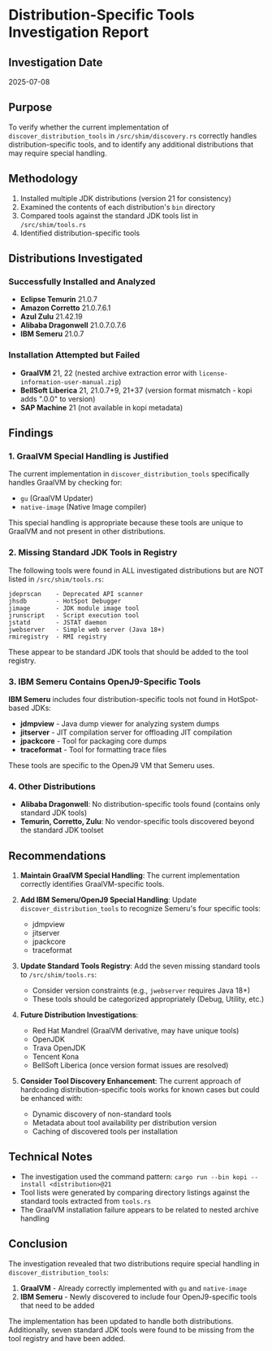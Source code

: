 # Distribution-Specific Tools Investigation Report

## Investigation Date
2025-07-08

## Purpose
To verify whether the current implementation of `discover_distribution_tools` in `/src/shim/discovery.rs` correctly handles distribution-specific tools, and to identify any additional distributions that may require special handling.

## Methodology

1. Installed multiple JDK distributions (version 21 for consistency)
2. Examined the contents of each distribution's `bin` directory
3. Compared tools against the standard JDK tools list in `/src/shim/tools.rs`
4. Identified distribution-specific tools

## Distributions Investigated

### Successfully Installed and Analyzed
- **Eclipse Temurin** 21.0.7
- **Amazon Corretto** 21.0.7.6.1
- **Azul Zulu** 21.42.19
- **Alibaba Dragonwell** 21.0.7.0.7.6
- **IBM Semeru** 21.0.7

### Installation Attempted but Failed
- **GraalVM** 21, 22 (nested archive extraction error with `license-information-user-manual.zip`)
- **BellSoft Liberica** 21, 21.0.7+9, 21+37 (version format mismatch - kopi adds ".0.0" to version)
- **SAP Machine** 21 (not available in kopi metadata)

## Findings

### 1. GraalVM Special Handling is Justified

The current implementation in `discover_distribution_tools` specifically handles GraalVM by checking for:
- `gu` (GraalVM Updater)
- `native-image` (Native Image compiler)

This special handling is appropriate because these tools are unique to GraalVM and not present in other distributions.

### 2. Missing Standard JDK Tools in Registry

The following tools were found in ALL investigated distributions but are NOT listed in `/src/shim/tools.rs`:

```
jdeprscan    - Deprecated API scanner
jhsdb        - HotSpot Debugger
jimage       - JDK module image tool
jrunscript   - Script execution tool
jstatd       - JSTAT daemon
jwebserver   - Simple web server (Java 18+)
rmiregistry  - RMI registry
```

These appear to be standard JDK tools that should be added to the tool registry.

### 3. IBM Semeru Contains OpenJ9-Specific Tools

**IBM Semeru** includes four distribution-specific tools not found in HotSpot-based JDKs:
- **jdmpview** - Java dump viewer for analyzing system dumps
- **jitserver** - JIT compilation server for offloading JIT compilation
- **jpackcore** - Tool for packaging core dumps
- **traceformat** - Tool for formatting trace files

These tools are specific to the OpenJ9 VM that Semeru uses.

### 4. Other Distributions

- **Alibaba Dragonwell**: No distribution-specific tools found (contains only standard JDK tools)
- **Temurin, Corretto, Zulu**: No vendor-specific tools discovered beyond the standard JDK toolset

## Recommendations

1. **Maintain GraalVM Special Handling**: The current implementation correctly identifies GraalVM-specific tools.

2. **Add IBM Semeru/OpenJ9 Special Handling**: Update `discover_distribution_tools` to recognize Semeru's four specific tools:
   - jdmpview
   - jitserver
   - jpackcore
   - traceformat

3. **Update Standard Tools Registry**: Add the seven missing standard tools to `/src/shim/tools.rs`:
   - Consider version constraints (e.g., `jwebserver` requires Java 18+)
   - These tools should be categorized appropriately (Debug, Utility, etc.)

4. **Future Distribution Investigations**: 
   - Red Hat Mandrel (GraalVM derivative, may have unique tools)
   - OpenJDK
   - Trava OpenJDK
   - Tencent Kona
   - BellSoft Liberica (once version format issues are resolved)

5. **Consider Tool Discovery Enhancement**: The current approach of hardcoding distribution-specific tools works for known cases but could be enhanced with:
   - Dynamic discovery of non-standard tools
   - Metadata about tool availability per distribution version
   - Caching of discovered tools per installation

## Technical Notes

- The investigation used the command pattern: `cargo run --bin kopi -- install <distribution>@21`
- Tool lists were generated by comparing directory listings against the standard tools extracted from `tools.rs`
- The GraalVM installation failure appears to be related to nested archive handling

## Conclusion

The investigation revealed that two distributions require special handling in `discover_distribution_tools`:

1. **GraalVM** - Already correctly implemented with `gu` and `native-image`
2. **IBM Semeru** - Newly discovered to include four OpenJ9-specific tools that need to be added

The implementation has been updated to handle both distributions. Additionally, seven standard JDK tools were found to be missing from the tool registry and have been added.